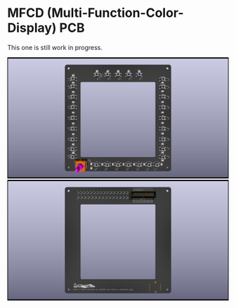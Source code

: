 # MFCD (Multi-Function-Color-Display) PCB

This one is still work in progress.


![mfcd_front](./img/a10c_mfcd.jpg)
![mfcd_back](./img/a10c_mfcd_back.png)
